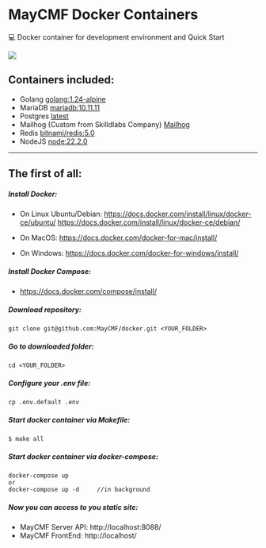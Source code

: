 # MayCMF Docker Containers
:computer: Docker container for development environment and Quick Start

![](https://repository-images.githubusercontent.com/223875170/2ee1e500-1612-11ea-897f-5c7ed34f7a05)

## Containers included:

- Golang [golang:1.24-alpine](https://hub.docker.com/_/golang)
- MariaDB [mariadb:10.11.11](https://hub.docker.com/_/mariadb)
- Postgres [latest](https://hub.docker.com/_/postgres)
- Mailhog (Custom from Skilldlabs Company) [Mailhog](https://hub.docker.com/r/skilldlabs/mailhog)
- Redis [bitnami/redis:5.0](https://hub.docker.com/r/bitnami/redis/)
- NodeJS [node:22.2.0](https://hub.docker.com/_/node)

------

## The first of all:
##### Install Docker:
- On Linux Ubuntu/Debian:
  https://docs.docker.com/install/linux/docker-ce/ubuntu/ 
  https://docs.docker.com/install/linux/docker-ce/debian/

- On MacOS:
  https://docs.docker.com/docker-for-mac/install/

- On Windows:
  https://docs.docker.com/docker-for-windows/install/

##### Install Docker Compose:
- https://docs.docker.com/compose/install/

##### Download repository:

```
git clone git@github.com:MayCMF/docker.git <YOUR_FOLDER>
```

##### Go to downloaded folder:

```
cd <YOUR_FOLDER>
```

##### Configure your .env file:

```
cp .env.default .env

```

##### Start docker container via Makefile:

```
$ make all
```

##### Start docker container via docker-compose:

```
docker-compose up
or
docker-compose up -d     //in background
```

##### Now you can access to you static site:

- MayCMF Server API: http://localhost:8088/
- MayCMF FrontEnd: http://localhost/
